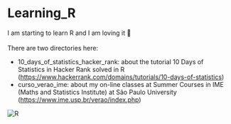 # Learning_R

I am starting to learn R and I am loving it :blue_heart:<br>
<br>
There are two directories here:<br>

- 10_days_of_statistics_hacker_rank: about the tutorial 10 Days of Statistics in Hacker Rank solved in R<br>
(https://www.hackerrank.com/domains/tutorials/10-days-of-statistics)<br>
- curso_verao_ime: about my on-line classes at Summer Courses in IME (Maths and Statistics Institute) at São Paulo University<br>
(https://www.ime.usp.br/verao/index.php)<br>

![R](https://icons.iconarchive.com/icons/blackvariant/button-ui-requests-5/256/RStudio-icon.png)
